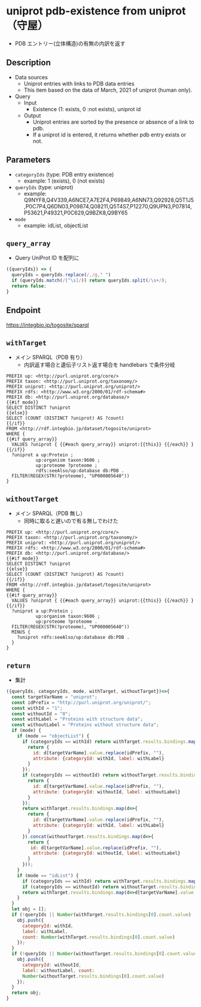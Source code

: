 # uniprot pdb-existence from uniprot（守屋）

- PDB エントリー(立体構造)の有無の内訳を返す

## Description
 
- Data sources
    - Uniprot entries with links to PDB data entries
    - This item based on the data of March, 2021 of uniprot (human only).
- Query
    - Input
        - Existence (1: exists, 0 :not exists), uniprot id
    - Output
        - Uniprot entries are sorted by the presence or absence of a link to pdb.
        - If a uniprot id is entered, it returns whether pdb entry exists or not.



## Parameters

* `categoryIds` (type: PDB entry existence)
  * example: 1 (exists), 0 (not exists)
* `queryIds` (type: uniprot)
  * example: Q9NYF8,Q4V339,A6NCE7,A7E2F4,P69849,A6NN73,Q92928,Q5T1J5,P0C7P4,Q6DN03,P09874,Q08211,Q5T4S7,P12270,Q9UPN3,P07814,P53621,P49321,P0C629,Q9BZK8,Q9BY65
* `mode`
  * example: idList, objectList

## `query_array`
- Query UniProt ID を配列に
```javascript
({queryIds}) => {
  queryIds = queryIds.replace(/,/g," ")
  if (queryIds.match(/[^\s]/)) return queryIds.split(/\s+/);
  return false;
}
```

## Endpoint
https://integbio.jp/togosite/sparql

## `withTarget`
- メイン SPARQL（PDB 有り）
  - 内訳返す場合と遺伝子リスト返す場合を handlebars で条件分岐
```sparql
PREFIX up: <http://purl.uniprot.org/core/>
PREFIX taxon: <http://purl.uniprot.org/taxonomy/>
PREFIX uniprot: <http://purl.uniprot.org/uniprot/>
PREFIX rdfs: <http://www.w3.org/2000/01/rdf-schema#>
PREFIX db: <http://purl.uniprot.org/database/>
{{#if mode}}
SELECT DISTINCT ?uniprot
{{else}}
SELECT (COUNT (DISTINCT ?uniprot) AS ?count)
{{/if}}
FROM <http://rdf.integbio.jp/dataset/togosite/uniprot>
WHERE {
{{#if query_array}}
  VALUES ?uniprot { {{#each query_array}} uniprot:{{this}} {{/each}} }
{{/if}}
  ?uniprot a up:Protein ;
           up:organism taxon:9606 ;
           up:proteome ?proteome ;
           rdfs:seeAlso/up:database db:PDB .
  FILTER(REGEX(STR(?proteome), "UP000005640"))
}
```

## `withoutTarget`
- メイン SPARQL（PDB 無し）
  - 同時に取ると遅いので有る無しでわけた

```sparql
PREFIX up: <http://purl.uniprot.org/core/>
PREFIX taxon: <http://purl.uniprot.org/taxonomy/>
PREFIX uniprot: <http://purl.uniprot.org/uniprot/>
PREFIX rdfs: <http://www.w3.org/2000/01/rdf-schema#>
PREFIX db: <http://purl.uniprot.org/database/>
{{#if mode}}
SELECT DISTINCT ?uniprot
{{else}}
SELECT (COUNT (DISTINCT ?uniprot) AS ?count)
{{/if}}
FROM <http://rdf.integbio.jp/dataset/togosite/uniprot>
WHERE {
{{#if query_array}}
  VALUES ?uniprot { {{#each query_array}} uniprot:{{this}} {{/each}} }
{{/if}}
  ?uniprot a up:Protein ;
           up:organism taxon:9606 ;
           up:proteome ?proteome .
  FILTER(REGEX(STR(?proteome), "UP000005640"))
  MINUS {
    ?uniprot rdfs:seeAlso/up:database db:PDB . 
  }
}
```

## `return`
- 集計

```javascript
({queryIds, categoryIds, mode, withTarget, withoutTarget})=>{
  const targetVarName = "uniprot";
  const idPrefix = "http://purl.uniprot.org/uniprot/";
  const withId = "1";
  const withoutId = "0";
  const withLabel = "Proteins with structure data";
  const withoutLabel = "Proteins without structure data";
  if (mode) {
    if (mode == "objectList") {
      if (categoryIds == withId) return withTarget.results.bindings.map(d=>{
        return {
          id: d[targetVarName].value.replace(idPrefix, ""),
          attribute: {categoryId: withId, label: withLabel}
        }
      });
      if (categoryIds == withoutId) return withoutTarget.results.bindings.map(d=>{
        return {
          id: d[targetVarName].value.replace(idPrefix, ""),
          attribute: {categoryId: withoutId, label: withoutLabel}
        }
      });
      return withTarget.results.bindings.map(d=>{
        return {
          id: d[targetVarName].value.replace(idPrefix, ""),
          attribute: {categoryId: withId, label: withLabel}
        }
      }).concat(withoutTarget.results.bindings.map(d=>{
        return {
         id: d[targetVarName].value.replace(idPrefix, ""),
          attribute: {categoryId: withoutId, label: withoutLabel}
        }
      }));
    }
    if (mode == "idList") {
      if (categoryIds == withId) return withTarget.results.bindings.map(d=>d[targetVarName].value.replace(idPrefix, ""));
      if (categoryIds == withoutId) return withoutTarget.results.bindings.map(d=>d[targetVarName].value.replace(idPrefix, ""));
      return withTarget.results.bindings.map(d=>d[targetVarName].value.replace(idPrefix, "")).concat(withoutTarget.results.bindings.map(d=>d[targetVarName].value.replace(idPrefix, "")));  
    }
  }
  let obj = [];
  if (!queryIds || Number(withTarget.results.bindings[0].count.value) != 0) {
    obj.push({
      categoryId: withId, 
      label: withLabel, 
      count: Number(withTarget.results.bindings[0].count.value)
    });
  }
  if (!queryIds || Number(withoutTarget.results.bindings[0].count.value) != 0) {
    obj.push({
      categoryId: withoutId, 
      label: withoutLabel, count: 
      Number(withoutTarget.results.bindings[0].count.value)
    });
  }
  return obj;
}
```